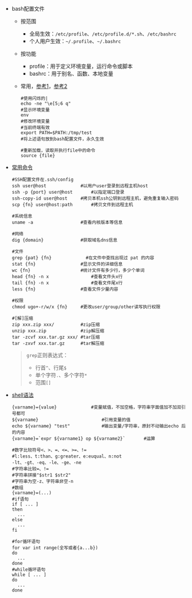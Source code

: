 * bash配置文件

  * 按范围
    * 全局生效：`/etc/profile`、`/etc/profile.d/*.sh`、`/etc/bashrc`
    * 个人用户生效：`~/.profile`、`~/.bashrc`
    
  * 按功能
    * profile：用于定义环境变量，运行命令或脚本
    * bashrc：用于别名、函数、本地变量
    
  * 常用，[参考1](https://gohom.win/2016/03/22/bash-twinkle/)，[参考2](https://zh.wikipedia.org/wiki/ANSI%E8%BD%AC%E4%B9%89%E5%BA%8F%E5%88%97)
    
    ```shell
    #使用闪烁的|
    echo -ne "\e[5;6 q"
    #显示环境变量
    env
    #修改环境变量
    #当前终端有效
    export PATH=$PATH:/tmp/test
    #将上述语句放到bash配置文件，永久生效
    
    #重新加载，读取并执行file中的命令
    source {file}
    ```
  
* [常用命令](https://github.com/skywind3000/awesome-cheatsheets/blob/master/languages/bash.sh)

  ```shell
  #SSH配置文件在.ssh/config
  ssh user@host				#以用户user登录到远程主机host
  ssh -p {port} user@host		#以指定端口登录
  ssh-copy-id user@host		#拷贝本机ssh公钥到远程主机，避免重复输入密码
  scp {fn} user@host:path		#拷贝文件到远程主机
  
  #系统信息
  uname -a					#查看内核版本等信息
  
  #网络
  dig {domain}				#获取域名dns信息
  
  #文件
  grep {pat} {fn}             #在文件中查找出现过 pat 的内容
  stat {fn}           		#显示文件的详细信息
  wc {fn}             		#统计文件有多少行，多少个单词
  head {fn} -n x				#查看文件头x行
  tail {fn} -n x				#查看文件尾x行
  less {fn}					#查看文件少量内容
  
  #权限
  chmod ugo+-r/w/x {fn}		#更改user/group/other读写执行权限
  
  #[解]压缩
  zip xxx.zip xxx/			#zip压缩
  unzip xxx.zip				#zip解压缩
  tar -zcvf xxx.tar.gz xxx/	#tar压缩
  tar -zxvf xxx.tar.gz		#tar解压缩
  
  ```

  > `grep`正则表达式：
  >
  > * 行首`^`、行尾`$`
  > * 单个字符`.`、多个字符`*`
  > * 范围`[]`

* [shell语法](https://github.com/skywind3000/awesome-cheatsheets/blob/master/languages/bash.sh)

  ```shell
  {varname}={value}				#变量赋值，不加空格，字符串字面值加不加双引号都可
  ${varname}						#引用变量的值
  echo ${varname} "test"			#输出变量/字符串，原封不动输出echo 后的内容
  {varname}=`expr ${varname1} op ${varname2}`		#运算
  
  #数字比较符号<、>、=、<=、>=、!=
  #l:less、t:than、g:greater、e:euqual、n:not
  -lt、-gt、-eq、-le、-ge、-ne
  #字符串比较=、!=
  #字符串拼接"$str1 $str2"
  #字符串为空-z、字符串非空-n
  #数组
  {varname}=(...)
  #if语句
  if [ ... ]
  then
  	...
  else
  	...
  fi
  
  #for循环语句
  for var int range(全写或者{a...b})
  do
  	...
  done
  #while循环语句
  while [ ... ]
  do
  	...
  done
  ```
